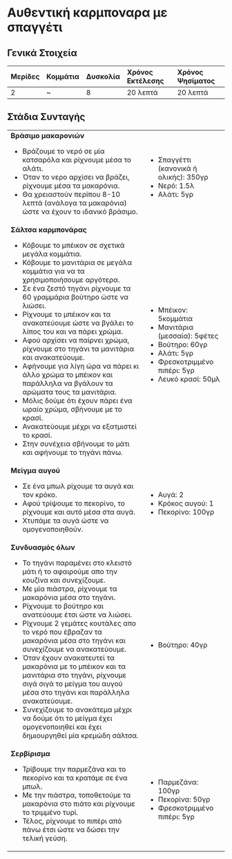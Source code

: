 # Αυθεντική καρμποναρα με σπαγγέτι

## Γενικά Στοιχεία

| Μερίδες | Κομμάτια | Δυσκολία | Χρόνος Εκτέλεσης | Χρόνος Ψησίματος |
| :- | :- | :- | :- | :- |
|2 |~ | 8 | 20 λεπτά | 20 λεπτά |

## Στάδια Συνταγής

| | |
| :- | :- |
| **Βράσιμο μακαρονιών** <br/> <ul> <li> Βράζουμε το νερό σε μία κατσαρόλα και ρίχνουμε μέσα το αλάτι. </li> <li> Όταν το νερο αρχίσει να βράζει, ρίχνουμε μέσα τα μακαρόνια. </li> <li> Θα χρειαστούν περίπου 8-10 λεπτά (ανάλογα τα μακαρόνια) ώστε να έχουν το ιδανικό βράσιμο. </li> </ul> | <ul><li>Σπαγγέττι (κανονικά ή ολικής): 350γρ</li> <li>Νερό: 1.5λ</li> <li>Αλάτι: 5γρ</li>  </ul> 
| **Σάλτσα καρμπονάρας** <br/> <ul> <li> Κόβουμε το μπέικον σε σχετικά μεγάλα κομμάτια. </li> <li> Κόβουμε το μανιτάρια σε μεγάλα κομμάτια για να τα χρησιμοποιήσουμε αργότερα. </li> <li> Σε ένα ζεστό τηγάνι ρίχνουμε τα 60 γραμμάρια βούτηρο ώστε να λιώσει. </li> <li> Ρίχνουμε το μπέικον και τα ανακατεύουμε ώστε να βγάλει το λίπος του και να πάρει χρώμα. </li> <li> Αφού αρχίσει να παίρνει χρώμα, ρίχνουμε στο τηγάνι τα μανιτάρια και ανακατεύουμε. </li> <li> Αφήνουμε για λίγη ώρα να πάρει κι άλλο χρώμα το μπέικον και παράλληλα να βγάλουν τα αρώματα τους τα μανιτάρια. </li> <li> Μόλις δούμε ότι έχουν πάρει ένα ωραίο χρώμα, σβήνουμε με το κρασί. </li> <li> Ανακατεύουμε μέχρι να εξατμιστεί το κρασί. </li> <li> Στην συνέχεια σβήνουμε το μάτι και αφήνουμε το τηγάνι πάνω. </li> </ul> | <ul><li>Μπέικον: 5κομμάτια</li> <li>Μανιτάρια (μεσσαία): 5φέτες</li> <li>Βούτηρο: 60γρ</li> <li>Αλάτι: 5γρ</li> <li>Φρεσκοτριμμένο πιπέρι: 5γρ</li> <li>Λευκό κρασί: 50μλ</li>  </ul> 
| **Μείγμα αυγού** <br/> <ul> <li> Σε ένα μπωλ ρίχουμε τα αυγά και τον κρόκο. </li> <li> Αφού τρίψουμε το πεκορίνο, το ρίχνουμε και αυτό μέσα στα αυγά. </li> <li> Χτυπάμε τα αυγά ώστε να ομογενοποιηθούν. </li> </ul> | <ul><li>Αυγά: 2</li> <li>Κρόκος αυγού: 1</li> <li>Πεκορίνο: 100γρ</li>  </ul> 
| **Συνδυασμός όλων** <br/> <ul> <li> Το τηγάνι παραμένει στο κλειστό μάτι ή το αφαιρούμε απο την κουζίνα και συνεχίζουμε. </li> <li> Με μία πιάστρα, ρίχνουμε τα μακαρόνια μέσα στο τηγάνι. </li> <li> Ρίχνουμε το βούτηρο και ανατεύουμε έτσι ώστε να λιώσει. </li> <li> Ρίχνουμε 2 γεμάτες κουτάλες απο το νερό που έβραζαν τα μακαρόνια μέσα στο τηγάνι και συνεχίζουμε να ανακατεύουμε. </li> <li> Όταν έχουν ανακατευτεί τα μακαρόνια με το μπέικον και τα μανιτάρια στο τηγάνι, ρίχνουμε σιγά σιγά το μείγμα του αυγού μέσα στο τηγάνι και παράλληλα ανακατεύουμε. </li> <li> Συνεχίζουμε το ανακάτεμα μέχρι να δούμε ότι το μείγμα έχει ομογενοποιηθεί και έχει δημιουργηθεί μία κρεμώδη σάλτσα. </li> </ul> | <ul><li>Βούτηρο: 40γρ</li>  </ul> 
| **Σερβίρισμα** <br/> <ul> <li> Τρίβουμε την παρμεζάνα και το πεκορίνο και τα κρατάμε σε ένα μπωλ. </li> <li> Με την πιάστρα, τοποθετούμε τα μακαρόνια στο πιάτο και ρίχνουμε το τριμμένο τυρί. </li> <li> Τέλος, ρίχνουμε το πιπέρι από πάνω έτσι ώστε να δώσει την τελική γεύση. </li> </ul> | <ul><li>Παρμεζάνα: 100γρ</li> <li>Πεκορίνα: 50γρ</li> <li>Φρεσκοτριμμένο πιπέρι: 5γρ</li>  </ul>  |
